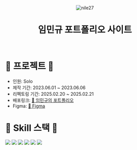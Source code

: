 
<div align=center> 
  
![nile27](https://capsule-render.vercel.app/api?type=Waving&color=46AEDE&text=nile27'Portfolio&fontColor=ffffff&height=150)

# 임민규 포트폴리오 사이트



</div>
</br>

# 🧩 프로젝트 🧩
- 인원: Solo
- 제작 기간: 2023.06.01 ~ 2023.06.06
- 리펙토링 기간: 2025.02.20 ~ 2025.02.21
- 배포링크:   [📎 임민규의 포트폴리오](https://nile27.github.io/)
- Figma:   [📎 Figma](https://www.figma.com/design/qZze2sAfNDqL95ranIaSfr/Untitled?node-id=0-1&p=f&t=7oUZtrM0jBOWerVz-0)


# 🧩 Skill 스택 🧩




<div align="left" >
	<img src="https://img.shields.io/badge/React-444444?style=for-the-badge&logo=react" />
	<img src="https://img.shields.io/badge/TypeScript-3178C6?style=for-the-badge&logo=TypeScript&logoColor=white" />
	<img src="https://img.shields.io/badge/TailwindCSS-06B6D4?style=for-the-badge&logo=tailwindcss&logoColor=white" />
	<img src="https://img.shields.io/badge/styledcomponents-DB7093?style=for-the-badge&logo=styledcomponents&logoColor=white" />
	
  <img src="https://img.shields.io/badge/recoil-3578E5?style=for-the-badge&logo=recoil&logoColor=white" />
<img src="https://img.shields.io/badge/Figma-F24E1E?style=for-the-badge&logo=figma&logoColor=white" />

</div>



<div align="left">
  
</div>
